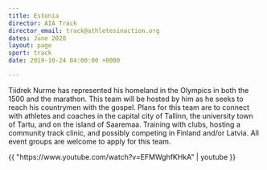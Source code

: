 ```yaml
---
title: Estonia
director: AIA Track
director_email: track@athletesinaction.org
dates: June 2020
layout: page
sport: track
date: 2019-10-24 04:00:00 +0000

---
```

Tiidrek Nurme has represented his homeland in the Olympics in both the 1500 and the marathon. This team will be hosted by him as he seeks to reach his countrymen with the gospel. Plans for this team are to connect with athletes and coaches in the capital city of Tallinn, the university town of Tartu, and on the island of Saaremaa. Training with clubs, hosting a community track clinic, and possibly competing in Finland and/or Latvia. All event groups are welcome to apply for this team.

<div class="videowrapper">
    {{ "https://www.youtube.com/watch?v=EFMWghfKHkA" | youtube }}
</div>